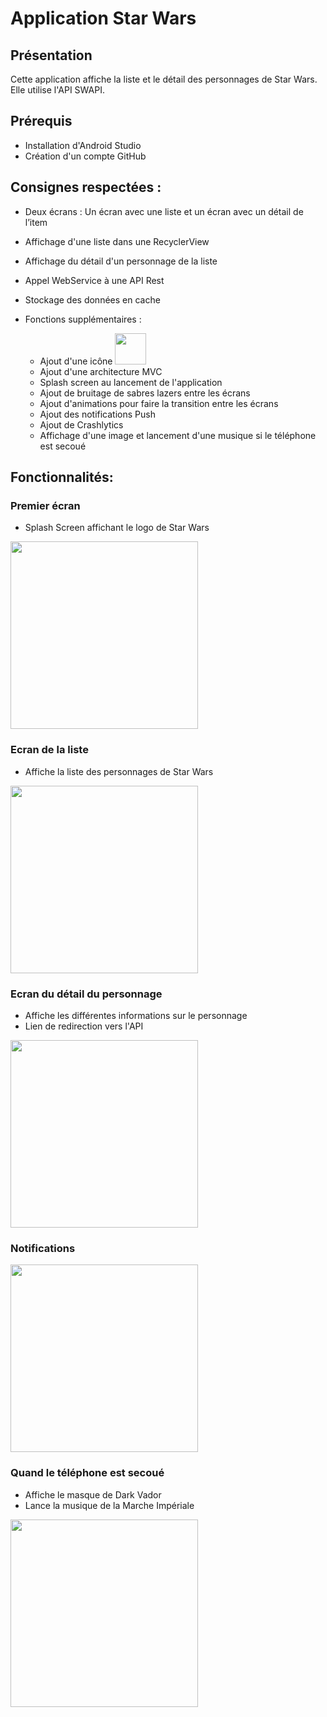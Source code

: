 # Application Star Wars
## Présentation
Cette application affiche la liste et le détail des personnages de Star Wars. Elle utilise l'API SWAPI.

## Prérequis
- Installation d'Android Studio
- Création d'un compte GitHub

## Consignes respectées :

- Deux écrans : Un écran avec une liste et un écran avec un détail de l’item
- Affichage d'une liste dans une RecyclerView
- Affichage du détail d'un personnage de la liste
- Appel WebService à une API Rest
- Stockage des données en cache

- Fonctions supplémentaires :
  - Ajout d'une icône <img src="https://github.com/Lulb8/MyMovies/blob/master/Screenshot/Screenshot_20190324-120131_Icone.jpg" width="50" />
  - Ajout d'une architecture MVC
  - Splash screen au lancement de l'application
  - Ajout de bruitage de sabres lazers entre les écrans
  - Ajout d'animations pour faire la transition entre les écrans
  - Ajout des notifications Push
  - Ajout de Crashlytics
  - Affichage d'une image et lancement d'une musique si le téléphone est secoué

## Fonctionnalités:

### Premier écran
- Splash Screen affichant le logo de Star Wars
<img src="https://github.com/Lulb8/MyMovies/blob/master/Screenshot/Screenshot_1553339035.png" width="300" />

### Ecran de la liste
- Affiche la liste des personnages de Star Wars
<img src="https://github.com/Lulb8/MyMovies/blob/master/Screenshot/Screenshot_1553339042.png" width="300" />

### Ecran du détail du personnage
- Affiche les différentes informations sur le personnage
- Lien de redirection vers l'API 
<img src="https://github.com/Lulb8/MyMovies/blob/master/Screenshot/Screenshot_1553339047.png" width="300" />

### Notifications
<img src="https://github.com/Lulb8/MyMovies/blob/master/Screenshot/Screenshot_1553371105.png" width="300" />

### Quand le téléphone est secoué
- Affiche le masque de Dark Vador
- Lance la musique de la Marche Impériale
<img src="https://github.com/Lulb8/MyMovies/blob/master/Screenshot/Screenshot_20190324-115855_Star%20Wars.jpg" width="300" />
